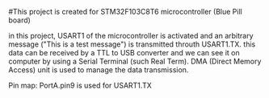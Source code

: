 #This project is created for STM32F103C8T6 microcontroller (Blue Pill board)

in this project, USART1 of the microcontroller is activated and an arbitrary message ("This is a test message") is transmitted throuth USART1.TX. this data can be received by a TTL to USB converter and we can see it on computer by using a Serial Terminal (such Real Term). DMA (Direct Memory Access) unit is used to manage the data transmission.

Pin map:
PortA.pin9 is used for USART1.TX



